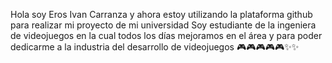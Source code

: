 Hola soy Eros Ivan Carranza y ahora estoy utilizando la plataforma github para realizar mi proyecto de mi universidad
Soy estudiante de la ingeniera de videojuegos en la cual todos los días mejoramos en el área y para poder dedicarme a la industria del desarrollo de videojuegos
🎮🎮🎮🎮🎮✨️✨️
